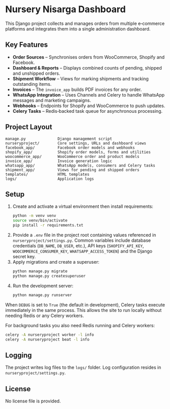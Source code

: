 # Nursery Nisarga Dashboard

This Django project collects and manages orders from multiple e‑commerce platforms and integrates them into a single administration dashboard.

## Key Features

- **Order Sources** – Synchronises orders from WooCommerce, Shopify and Facebook.
- **Dashboard & Reports** – Displays combined counts of pending, shipped and unshipped orders.
- **Shipment Workflow** – Views for marking shipments and tracking outstanding items.
- **Invoices** – The `invoice_app` builds PDF invoices for any order.
- **WhatsApp Integration** – Uses Channels and Celery to handle WhatsApp messages and marketing campaigns.
- **Webhooks** – Endpoints for Shopify and WooCommerce to push updates.
- **Celery Tasks** – Redis‑backed task queue for asynchronous processing.

## Project Layout

```
manage.py              Django management script
nurseryproject/        Core settings, URLs and dashboard views
facebook_app/          Facebook order models and webhooks
shopify_app/           Shopify order models, forms and utilities
woocommerce_app/       WooCommerce order and product models
invoice_app/           Invoice generation logic
whatsapp_app/          WhatsApp models, consumers and Celery tasks
shipment_app/          Views for pending and shipped orders
templates/             HTML templates
logs/                  Application logs
```

## Setup

1. Create and activate a virtual environment then install requirements:
   ```bash
   python -m venv venv
   source venv/bin/activate
   pip install -r requirements.txt
   ```
2. Provide a `.env` file in the project root containing values referenced in `nurseryproject/settings.py`. Common variables include database credentials (`DB_NAME`, `DB_USER`, etc.), API keys (`SHOPIFY_API_KEY`, `WOOCOMMERCE_CONSUMER_KEY`, `WHATSAPP_ACCESS_TOKEN`) and the Django secret key.
3. Apply migrations and create a superuser:
   ```bash
   python manage.py migrate
   python manage.py createsuperuser
   ```
4. Run the development server:
   ```bash
   python manage.py runserver
   ```

When `DEBUG` is set to `True` (the default in development), Celery tasks
execute immediately in the same process. This allows the site to run locally
without needing Redis or any Celery workers.

For background tasks you also need Redis running and Celery workers:
```bash
celery -A nurseryproject worker -l info
celery -A nurseryproject beat -l info
```

## Logging

The project writes log files to the `logs/` folder. Log configuration resides in `nurseryproject/settings.py`.

## License

No license file is provided.
